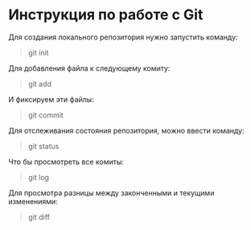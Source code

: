 # Инструкция по работе с Git
Для создания локального репозитория нужно запустить команду:
> git init

Для добавления файла к следующему комиту:
> git add

И фиксируем эти файлы:
> git commit

Для отслеживания состояния репозитория, можно ввести команду:
> git status

Что бы просмотреть все комиты:
> git log

Для просмотра разницы между законченными и текущими изменениями:
> git diff
